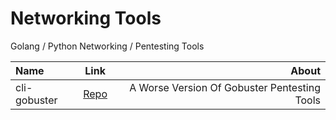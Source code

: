 # Networking Tools
Golang / Python Networking / Pentesting Tools


|      Name      |     Link     |    About     |
| :------------- | :----------: | -----------: |
|  cli-gobuster |   [Repo](https://github.com/self-rep/networktools/tree/main/cli-gobuster) | A Worse Version Of Gobuster Pentesting Tools |
